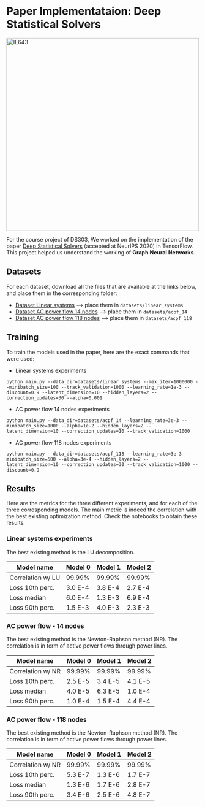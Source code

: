 # Paper Implementataion: Deep Statistical Solvers

<img width="503" alt="IE643" src="https://github.com/sai-aneesh/Deep_Statistical_Solvers_DS303/assets/73030180/5274e169-8cba-4671-8e4d-63cac08e6370">

For the course project of DS303, We worked on the implementation of the paper [Deep Statistical Solvers](https://hal.inria.fr/hal-02974541) (accepted at NeurIPS 2020) in TensorFlow. This project helped us understand the working of **Graph Neural Networks**.




## Datasets

For each dataset, download all the files that are available at the links below, and place them in the corresponding folder:

- [Dataset Linear systems](http://doi.org/10.5281/zenodo.4024811) --> place them in `datasets/linear_systems`
- [Dataset AC power flow 14 nodes](http://doi.org/10.5281/zenodo.4024866) --> place them in `datasets/acpf_14`
- [Dataset AC power flow 118 nodes](http://doi.org/10.5281/zenodo.4024875) --> place them in `datasets/acpf_118`


## Training

To train the models used in the paper, here are the exact commands that were used:

- Linear systems experiments

```
python main.py --data_dir=datasets/linear_systems --max_iter=1000000 --minibatch_size=100 --track_validation=1000 --learning_rate=1e-3 --discount=0.9 --latent_dimension=10 --hidden_layers=2 --correction_updates=30 --alpha=0.001
```

- AC power flow 14 nodes experiments

```
python main.py --data_dir=datasets/acpf_14 --learning_rate=3e-3 --minibatch_size=1000 --alpha=1e-2 --hidden_layers=2 --latent_dimension=10 --correction_updates=10 --track_validation=1000
```

- AC power flow 118 nodes experiments

```
python main.py --data_dir=datasets/acpf_118 --learning_rate=3e-3 --minibatch_size=500 --alpha=3e-4 --hidden_layers=2 --latent_dimension=10 --correction_updates=30 --track_validation=1000 --discount=0.9
```

## Results

Here are the metrics for the three different experiments, and for each of the three corresponding models.
The main metric is indeed the correlation with the best existing optimization method.
Check the notebooks to obtain these results.

### Linear systems experiments

The best existing method is the LU decomposition.

| Model name         | Model 0 | Model 1 | Model 2 |
| ------------------ |---------|---------|---------|
| Correlation w/ LU  | 99.99%  | 99.99%  | 99.99%  |
| Loss 10th perc.    | 3.0 E-4 | 3.8 E-4 | 2.7 E-4 |
| Loss median        | 6.0 E-4 | 1.3 E-3 | 6.9 E-4 |
| Loss 90th perc.    | 1.5 E-3 | 4.0 E-3 | 2.3 E-3 |

### AC power flow - 14 nodes

The best existing method is the Newton-Raphson method (NR). The correlation is in term of active power flows through 
power lines.

| Model name         | Model 0 | Model 1 | Model 2 |
| ------------------ |---------|---------|---------|
| Correlation w/ NR  | 99.99%  | 99.99%  | 99.99%  |
| Loss 10th perc.    | 2.5 E-5 | 3.4 E-5 | 4.1 E-5 |
| Loss median        | 4.0 E-5 | 6.3 E-5 | 1.0 E-4 |
| Loss 90th perc.    | 1.0 E-4 | 1.5 E-4 | 4.4 E-4 |

### AC power flow - 118 nodes

The best existing method is the Newton-Raphson method (NR). The correlation is in term of active power flows through 
power lines.

| Model name         | Model 0 | Model 1 | Model 2 |
| ------------------ |---------|---------|---------|
| Correlation w/ NR  | 99.99%  | 99.99%  | 99.99%  |
| Loss 10th perc.    | 5.3 E-7 | 1.3 E-6 | 1.7 E-7 |
| Loss median        | 1.3 E-6 | 1.7 E-6 | 2.8 E-7 |
| Loss 90th perc.    | 3.4 E-6 | 2.5 E-6 | 4.8 E-7 |
